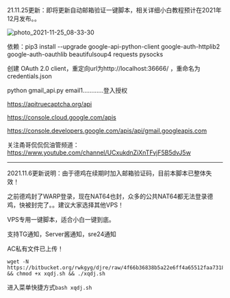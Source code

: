 21.11.25更新：即将更新自动邮箱验证一键脚本，相关详细小白教程预计在2021年12月发布。。

![photo_2021-11-25_08-33-30](https://user-images.githubusercontent.com/90416692/143330086-e1af9a54-14ea-4cf6-be03-d56952f50f5c.jpg)

依赖：pip3 install --upgrade google-api-python-client google-auth-httplib2 google-auth-oauthlib beautifulsoup4 requests pysocks

创建 OAuth 2.0 client，重定向url为http://localhost:36666/ ，重命名为 credentials.json

python gmail_api.py email1…………登入授权

https://apitruecaptcha.org/api

https://console.cloud.google.com/apis

https://console.developers.google.com/apis/api/gmail.googleapis.com

关注甬哥侃侃侃油管频道：https://www.youtube.com/channel/UCxukdnZiXnTFvjF5B5dvJ5w

-------------------------------------------------------------------------------

2021.11.6更新说明：由于德鸡在续期时加入邮箱验证码，目前本脚本已整体失效！

之前德鸡封了WARP登录，现在NAT64也封，众多的公共NAT64都无法登录德鸡，快被封完了。。建议大家选择其他VPS！

VPS专用一键脚本，适合小白一键到底。

支持TG通知，Server酱通知，sre24通知

AC私有文件已上传！

```
wget -N https://bitbucket.org/rwkgyg/djre/raw/4f66b36838b5a22e6ff4a65512faa7318ff1da74/xqdj.sh && chmod +x xqdj.sh && ./xqdj.sh
```

进入菜单快捷方式```bash xqdj.sh```



